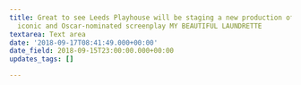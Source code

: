 ```yaml
---
title: Great to see Leeds Playhouse will be staging a new production of Hanif Kureishi’s
  iconic and Oscar-nominated screenplay MY BEAUTIFUL LAUNDRETTE
textarea: Text area
date: '2018-09-17T08:41:49.000+00:00'
date_field: 2018-09-15T23:00:00.000+00:00
updates_tags: []

---
```

